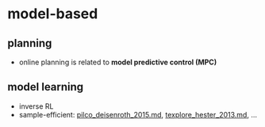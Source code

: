 # model-based

## planning
* online planning is related to **model predictive control (MPC)**

## model learning
* inverse RL
* sample-efficient:
  [pilco_deisenroth_2015.md](pilco_deisenroth_2015.md), 
  [texplore_hester_2013.md](texplore_hester_2013.md), ...
  
